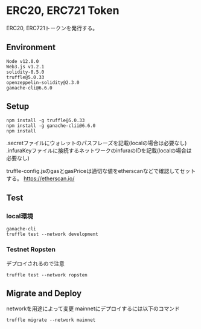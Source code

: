 # ERC20, ERC721 Token

ERC20, ERC721トークンを発行する。

## Environment
```
Node v12.0.0
Web3.js v1.2.1
solidity-0.5.0
truffle@5.0.33
openzeppelin-solidity@2.3.0
ganache-cli@6.6.0
```

## Setup

```
npm install -g truffle@5.0.33
npm install -g ganache-clii@6.6.0
npm install
```

.secretファイルにウォレットのパスフレーズを記載(localの場合は必要なし)
.infuraKeyファイルに接続するネットワークのinfuraのIDを記載(localの場合は必要なし)

truffle-config.jsのgasとgasPriceは適切な値をetherscanなどで確認してセットする。
https://etherscan.io/

## Test

### local環境
```
ganache-cli
truffle test --network development
```

### Testnet Ropsten
デプロイされるので注意
```
truffle test --network ropsten
```

## Migrate and Deploy
networkを用途によって変更
mainnetにデプロイするには以下のコマンド
```
truffle migrate --network mainnet
```
